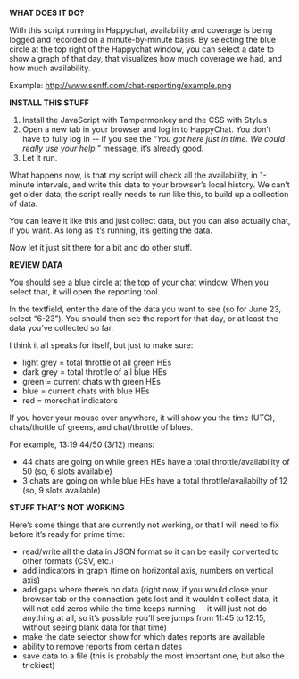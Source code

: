 **WHAT DOES IT DO?**

With this script running in Happychat, availability and coverage is being logged and recorded on a minute-by-minute basis.
By selecting the blue circle at the top right of the Happychat window, you can select a date to show a graph of that day, that visualizes how much coverage we had, and how much availability.

Example: http://www.senff.com/chat-reporting/example.png


**INSTALL THIS STUFF**

1. Install the JavaScript with Tampermonkey and the CSS with Stylus
2. Open a new tab in your browser and log in to HappyChat.  You don’t have to fully log in -- if you see the “_You got here just in time. We could really use your help._” message, it’s already good.
3. Let it run.

What happens now, is that my script will check all the availability, in 1-minute intervals, and write this data to your browser’s local history. We can’t get older data; the script really needs to run like this, to build up a collection of data.

You can leave it like this and just collect data, but you can also actually chat, if you want. As long as it’s running, it’s getting the data.

Now let it just sit there for a bit and do other stuff.


**REVIEW DATA**

You should see a blue circle at the top of your chat window.  When you select that, it will open the reporting tool.

In the textfield, enter the date of the data you want to see (so for June 23, select “6-23”).  You should then see the report for that day, or at least the data you’ve collected so far.

I think it all speaks for itself, but just to make sure:
- light grey = total throttle of all green HEs
- dark grey = total throttle of all blue HEs
- green = current chats with green HEs
- blue = current chats with blue HEs
- red = morechat indicators

If you hover your mouse over anywhere, it will show you the time (UTC), chats/thottle of greens, and chat/throttle of blues.

For example, 13:19 44/50 (3/12) means:
- 44 chats are going on while green HEs have a total throttle/availability of 50 (so, 6 slots available)
- 3 chats are going on while blue HEs have a total throttle/availabilty of 12 (so, 9 slots available)

**STUFF THAT’S NOT WORKING**

Here’s some things that are currently not working, or that I will need to fix before it’s ready for prime time:

- read/write all the data in JSON format so it can be easily converted to other formats (CSV, etc.)
- add indicators in graph (time on horizontal axis, numbers on vertical axis)
- add gaps where there’s no data (right now, if you would close your browser tab or the connection gets lost and it wouldn’t collect data, it will not add zeros while the time keeps running -- it will just not do anything at all, so it’s possible you’ll see jumps from 11:45 to 12:15, without seeing blank data for that time)
- make the date selector show for which dates reports are available
- ability to remove reports from certain dates
- save data to a file (this is probably the most important one, but also the trickiest)
